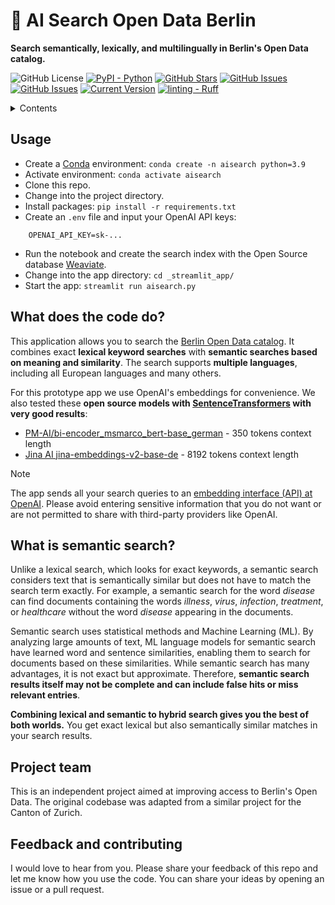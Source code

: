 # 🦄 AI Search Open Data Berlin

**Search semantically, lexically, and multilingually in Berlin's Open Data catalog.**

![GitHub License](https://img.shields.io/github/license/tifa365/ai_search_open_data_berlin)
[![PyPI - Python](https://img.shields.io/badge/python-v3.9+-blue.svg)](https://github.com/tifa365/ai_search_open_data_berlin)
[![GitHub Stars](https://img.shields.io/github/stars/tifa365/ai_search_open_data_berlin.svg)](https://github.com/tifa365/ai_search_open_data_berlin/stargazers)
[![GitHub Issues](https://img.shields.io/github/issues/tifa365/ai_search_open_data_berlin.svg)](https://github.com/tifa365/ai_search_open_data_berlin/issues)
[![GitHub Issues](https://img.shields.io/github/issues-pr/tifa365/ai_search_open_data_berlin.svg)](https://img.shields.io/github/issues-pr/tifa365/ai_search_open_data_berlin)
[![Current Version](https://img.shields.io/badge/version-0.1-green.svg)](https://github.com/tifa365/ai_search_open_data_berlin)
<a href="https://github.com/astral-sh/ruff"><img alt="linting - Ruff" class="off-glb" loading="lazy" src="https://img.shields.io/endpoint?url=https://raw.githubusercontent.com/astral-sh/ruff/main/assets/badge/v2.json"></a>

<details>
<summary>Contents</summary>

- [Usage](#usage)
- [What does the code do?](#what-does-the-code-do)
- [What is semantic search?](#what-is-semantic-search)
- [Project team](#project-team)
- [Feedback and contributing](#feedback-and-contributing)

</details>

## Usage

- Create a [Conda](https://conda.io/projects/conda/en/latest/index.html) environment: `conda create -n aisearch python=3.9`
- Activate environment: `conda activate aisearch`
- Clone this repo.
- Change into the project directory.
- Install packages: `pip install -r requirements.txt`
- Create an `.env` file and input your OpenAI API keys:

```
    OPENAI_API_KEY=sk-...
```

- Run the notebook and create the search index with the Open Source database [Weaviate](https://weaviate.io/).
- Change into the app directory: `cd _streamlit_app/`
- Start the app: `streamlit run aisearch.py`

## What does the code do?

This application allows you to search the [Berlin Open Data catalog](https://daten.berlin.de/). It combines exact **lexical keyword searches** with **semantic searches based on meaning and similarity**. The search supports **multiple languages**, including all European languages and many others.

For this prototype app we use OpenAI's embeddings for convenience. We also tested these **open source models with [SentenceTransformers](https://sbert.net/) with very good results**:

- [PM-AI/bi-encoder_msmarco_bert-base_german](https://huggingface.co/PM-AI/bi-encoder_msmarco_bert-base_german) - 350 tokens context length
- [Jina AI jina-embeddings-v2-base-de](https://huggingface.co/jinaai/jina-embeddings-v2-base-de) - 8192 tokens context length

> [!Note]
> The app sends all your search queries to an [embedding interface (API) at OpenAI](https://platform.openai.com/docs/guides/embeddings). Please avoid entering sensitive information that you do not want or are not permitted to share with third-party providers like OpenAI.

## What is semantic search?

Unlike a lexical search, which looks for exact keywords, a semantic search considers text that is semantically similar but does not have to match the search term exactly. For example, a semantic search for the word _disease_ can find documents containing the words _illness_, _virus_, _infection_, _treatment_, or _healthcare_ without the word _disease_ appearing in the documents.

Semantic search uses statistical methods and Machine Learning (ML). By analyzing large amounts of text, ML language models for semantic search have learned word and sentence similarities, enabling them to search for documents based on these similarities. While semantic search has many advantages, it is not exact but approximate. Therefore, **semantic search results itself may not be complete and can include false hits or miss relevant entries**.

**Combining lexical and semantic to hybrid search gives you the best of both worlds.** You get exact lexical but also semantically similar matches in your search results.

## Project team

This is an independent project aimed at improving access to Berlin's Open Data. The original codebase was adapted from a similar project for the Canton of Zurich.

## Feedback and contributing

I would love to hear from you. Please share your feedback of this repo and let me know how you use the code. You can share your ideas by opening an issue or a pull request.
